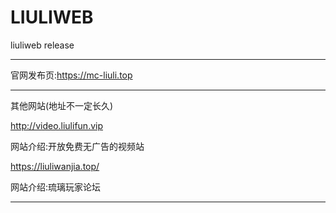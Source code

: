 # LIULIWEB

liuliweb release
____________________________________________________________________

官网发布页:https://mc-liuli.top

____________________________________________________________________

其他网站(地址不一定长久)

http://video.liulifun.vip

网站介绍:开放免费无广告的视频站


https://liuliwanjia.top/

网站介绍:琉璃玩家论坛

____________________________________________________________________
